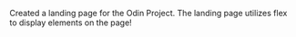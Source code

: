 Created a landing page for the Odin Project. The landing page utilizes flex to display elements on the page!
